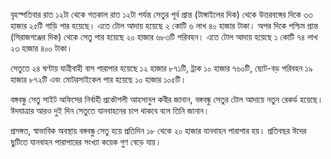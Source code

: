 বৃহস্পতিবার রাত ১২টা থেকে গতকাল রাত ১২টা পর্যন্ত সেতুর পূর্ব প্রান্ত (টাঙ্গাইলের দিক) থেকে উত্তরবঙ্গের দিকে ৩৩ হাজার ২৫টি গাড়ি পার হয়েছে। এতে টোল আদায় হয়েছে ২ কোটি ৬ লাখ ৪০ হাজার টাকা। অপর দিকে পশ্চিম প্রান্ত (সিরাজগঞ্জের দিক) থেকে সেতু পার হয়েছে ২০ হাজার ৬৮৩টি পরিবহন। এতে টোল আদায় হয়েছে ১ কোটি ৭৪ লাখ ২৩ হাজার ৪০০ টাকা।

সেতুতে ২৪ ঘণ্টায় যাত্রীবাহী বাস পারাপার হয়েছে ১২ হাজার ৮৭১টি, ট্রাক ১০ হাজার ৭৬০টি, ছোট-বড় পরিবহন ১৯ হাজার ৮৭২টি এবং মোটরসাইকেল পার হয়েছে ১০ হাজার ১০৫টি।

বঙ্গবন্ধু সেতু সাইট অফিসের নির্বাহী প্রকৌশলী আহসানুল কবীর জানান, বঙ্গবন্ধু সেতুর টোল আদায়ে নতুন রেকর্ড হয়েছে। ঈদযাত্রার আরও দুই দিন সেতুতে যানবাহনের চাপ থাকবে বলে তিনি জানান।

প্রসঙ্গত, স্বাভাবিক অবস্থায় বঙ্গবন্ধু সেতু হয়ে প্রতিদিন ১৮ থেকে ২০ হাজার যানবাহন পারাপার হয়। প্রতিবছর ঈদের ছুটিতে যানবাহন পারাপারের সংখ্যা কয়েক গুণ বেড়ে যায়।
